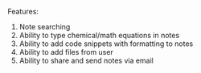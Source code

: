 Features:

1. Note searching
2. Ability to type chemical/math equations in notes
3. Ability to add code snippets with formatting to notes
4. Ability to add files from user
5. Ability to share and send notes via email